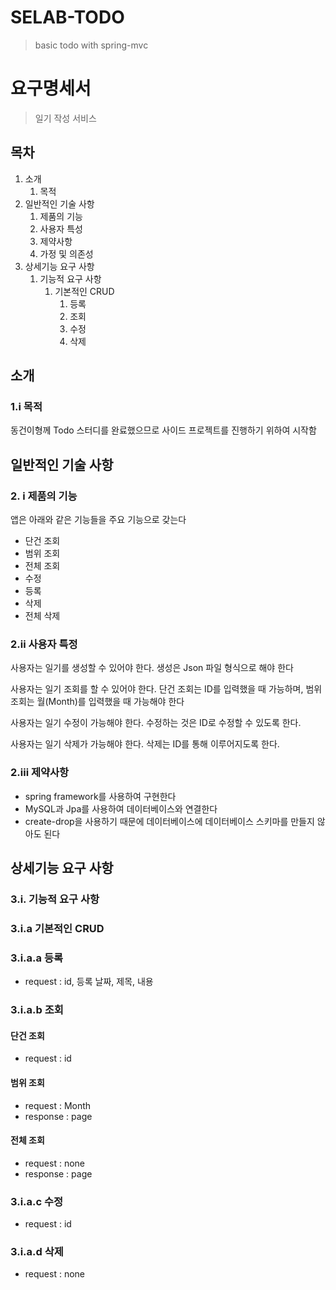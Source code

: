 # SELAB-TODO
> basic todo with spring-mvc

# 요구명세서
> 일기 작성 서비스

## 목차
1. 소개
   1. 목적
2. 일반적인 기술 사항
   1. 제품의 기능
   2. 사용자 특성
   3. 제약사항
   4. 가정 및 의존성
3. 상세기능 요구 사항
   1. 기능적 요구 사항
      1. 기본적인 CRUD
         1. 등록
         2. 조회
         3. 수정
         4. 삭제

## 소개
### 1.i 목적
동건이형께 Todo 스터디를 완료했으므로 사이드 프로젝트를 진행하기 위하여 시작함
## 일반적인 기술 사항
### 2. i 제품의 기능
앱은 아래와 같은 기능들을 주요 기능으로 갖는다
* 단건 조회
* 범위 조회
* 전체 조회
* 수정
* 등록
* 삭제
* 전체 삭제
### 2.ii 사용자 특정
사용자는 일기를 생성할 수 있어야 한다. 생성은 Json 파일 형식으로 해야 한다


사용자는 일기 조회를 할 수 있어야 한다. 단건 조회는 ID를 입력했을 때 가능하며, 범위 조회는
월(Month)를 입력했을 때 가능해야 한다


사용자는 일기 수정이 가능해야 한다. 수정하는 것은 ID로 수정할 수 있도록 한다.


사용자는 일기 삭제가 가능해야 한다. 삭제는 ID를 통해 이루어지도록 한다.
### 2.iii 제약사항
* spring framework를 사용하여 구현한다
* MySQL과 Jpa를 사용하여 데이터베이스와 연결한다
* create-drop을 사용하기 때문에 데이터베이스에 데이터베이스 스키마를 만들지 않아도 된다

## 상세기능 요구 사항
### 3.i. 기능적 요구 사항
### 3.i.a 기본적인 CRUD
### 3.i.a.a 등록
* request : id, 등록 날짜, 제목, 내용
### 3.i.a.b 조회
#### 단건 조회
* request : id
#### 범위 조회
* request : Month
* response : page
#### 전체 조회
* request : none
* response : page
### 3.i.a.c 수정
* request : id
### 3.i.a.d 삭제
* request : none


